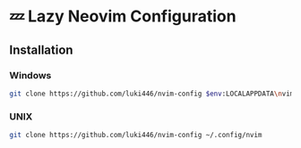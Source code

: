 # 💤 Lazy Neovim Configuration

## Installation

### Windows
```bash
git clone https://github.com/luki446/nvim-config $env:LOCALAPPDATA\nvim
```
### UNIX
```bash
git clone https://github.com/luki446/nvim-config ~/.config/nvim
```